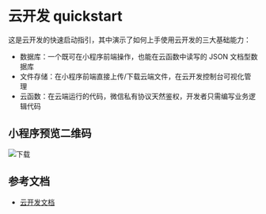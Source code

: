 # 云开发 quickstart

这是云开发的快速启动指引，其中演示了如何上手使用云开发的三大基础能力：

- 数据库：一个既可在小程序前端操作，也能在云函数中读写的 JSON 文档型数据库
- 文件存储：在小程序前端直接上传/下载云端文件，在云开发控制台可视化管理
- 云函数：在云端运行的代码，微信私有协议天然鉴权，开发者只需编写业务逻辑代码

## 小程序预览二维码
![下载](https://user-images.githubusercontent.com/72350244/223026980-02b435da-8410-4dd5-8042-955f6325ceeb.png)


## 参考文档

- [云开发文档](https://developers.weixin.qq.com/miniprogram/dev/wxcloud/basis/getting-started.html)

